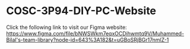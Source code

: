 # COSC-3P94-DIY-PC-Website

Click the following link to visit our Figma website:
https://www.figma.com/file/bNWSWkm7eqxOCDihwmtq9V/Muhammed-Bilal's-team-library?node-id=643%3A182&t=uGBoSRjBGr17nmlZ-1
